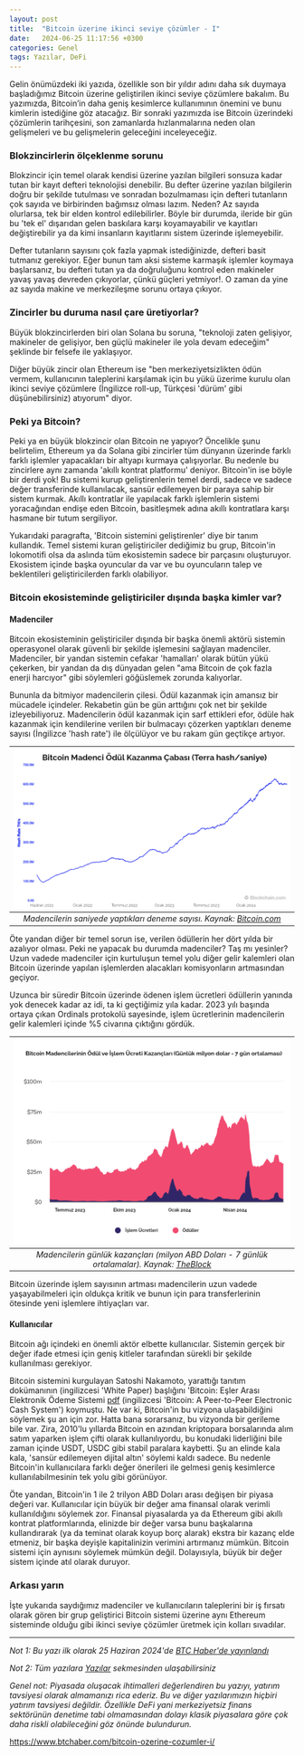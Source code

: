 ```yaml
---
layout: post
title:  "Bitcoin üzerine ikinci seviye çözümler - I"
date:   2024-06-25 11:17:56 +0300
categories: Genel
tags: Yazılar, DeFi
---
```


Gelin önümüzdeki iki yazıda, özellikle son bir yıldır adını daha sık duymaya başladığımız Bitcoin üzerine geliştirilen ikinci seviye çözümlere bakalım. Bu yazımızda, Bitcoin’in daha geniş kesimlerce kullanımının önemini ve bunu kimlerin istediğine göz atacağız. Bir sonraki yazımızda ise Bitcoin üzerindeki çözümlerin tarihçesini, son zamanlarda hızlanmalarına neden olan gelişmeleri ve bu gelişmelerin geleceğini inceleyeceğiz.

### Blokzincirlerin ölçeklenme sorunu
Blokzincir için temel olarak kendisi üzerine yazılan bilgileri sonsuza kadar tutan bir kayıt defteri teknolojisi denebilir. Bu defter üzerine yazılan bilgilerin doğru bir şekilde tutulması ve sonradan bozulmaması için defteri tutanların çok sayıda ve birbirinden bağımsız olması lazım. Neden? Az sayıda olurlarsa, tek bir elden kontrol edilebilirler. Böyle bir durumda, ileride bir gün bu 'tek el' dışarıdan gelen baskılara karşı koyamayabilir ve kayıtları değiştirebilir ya da kimi insanların kayıtlarını sistem üzerinde işlemeyebilir. 

Defter tutanların sayısını çok fazla yapmak istediğinizde, defteri basit tutmanız gerekiyor. Eğer bunun tam aksi sisteme karmaşık işlemler koymaya başlarsanız, bu defteri tutan ya da doğruluğunu kontrol eden makineler yavaş yavaş devreden çıkıyorlar, çünkü güçleri yetmiyor!. O zaman da yine az sayıda makine ve merkezileşme sorunu ortaya çıkıyor. 

### Zincirler bu duruma nasıl çare üretiyorlar?

Büyük blokzincirlerden biri olan Solana bu soruna, "teknoloji zaten gelişiyor, makineler de gelişiyor, ben güçlü makineler ile yola devam edeceğim" şeklinde bir felsefe ile yaklaşıyor. 

Diğer büyük zincir olan Ethereum ise "ben merkeziyetsizlikten ödün vermem, kullanıcının taleplerini karşılamak için bu yükü üzerime kurulu olan ikinci seviye çözümlere (İngilizce roll-up, Türkçesi 'dürüm' gibi düşünebilirsiniz) atıyorum" diyor. 

### Peki ya Bitcoin?

Peki ya en büyük blokzincir olan Bitcoin ne yapıyor? Öncelikle şunu belirtelim, Ethereum ya da Solana gibi zincirler tüm dünyanın üzerinde farklı farklı işlemler yapacakları bir altyapı kurmaya çalışıyorlar. Bu nedenle bu zincirlere aynı zamanda 'akıllı kontrat platformu' deniyor. Bitcoin'in ise böyle bir derdi yok! Bu sistemi kurup geliştirenlerin temel derdi, sadece ve sadece değer transferinde kullanılacak, sansür edilemeyen bir paraya sahip bir sistem kurmak. Akıllı kontratlar ile yapılacak farklı işlemlerin sistemi yoracağından endişe eden Bitcoin, basitleşmek adına akıllı kontratlara karşı hasmane bir tutum sergiliyor. 

Yukarıdaki paragrafta, 'Bitcoin sistemini geliştirenler' diye bir tanım kullandık. Temel sistemi kuran geliştiriciler dediğimiz bu grup, Bitcoin'in lokomotifi olsa da aslında tüm ekosistemin sadece bir parçasını oluşturuyor. Ekosistem içinde başka oyuncular da var ve bu oyuncuların talep ve beklentileri geliştiricilerden farklı olabiliyor. 

### Bitcoin ekosisteminde geliştiriciler dışında başka kimler var?

#### Madenciler
Bitcoin ekosisteminin geliştiriciler dışında bir başka önemli aktörü sistemin operasyonel olarak güvenli bir şekilde işlemesini sağlayan madenciler. Madenciler, bir yandan sistemin cefakar 'hamalları' olarak bütün yükü çekerken, bir yandan da dış dünyadan gelen "ama Bitcoin de çok fazla enerji harcıyor" gibi söylemleri göğüslemek zorunda kalıyorlar. 

Bununla da bitmiyor madencilerin çilesi. Ödül kazanmak için amansız bir mücadele içindeler. Rekabetin gün be gün arttığını çok net bir şekilde izleyebiliyoruz. Madencilerin ödül kazanmak için sarf ettikleri efor, ödüle hak kazanmak için kendilerine verilen bir bulmacayı çözerken yaptıkları deneme sayısı (İngilizce 'hash rate') ile ölçülüyor ve bu rakam gün geçtikçe artıyor. 

| ![hash-rate](/assets/hash-rate.png)|
|:--:| 
| *Madencilerin saniyede yaptıkları deneme sayısı. Kaynak:  [Bitcoin.com](https://www.blockchain.com/explorer/charts/hash-rate)*|

Öte yandan diğer bir temel sorun ise, verilen ödüllerin her dört yılda bir azalıyor olması. Peki ne yapacak bu durumda madenciler? Taş mı yesinler? Uzun vadede madenciler için kurtuluşun temel yolu diğer gelir kalemleri olan Bitcoin üzerinde yapılan işlemlerden alacakları komisyonların artmasından geçiyor. 

Uzunca bir süredir Bitcoin üzerinde ödenen işlem ücretleri ödüllerin yanında yok denecek kadar az idi, ta ki geçtiğimiz yıla kadar. 2023 yılı başında ortaya çıkan Ordinals protokolü sayesinde, işlem ücretlerinin madencilerin gelir kalemleri içinde %5 civarına çıktığını gördük. 

| ![hash-rate](/assets/bitcoin-madenci-odulleri.png)|
|:--:| 
| *Madencilerin günlük kazançları (milyon ABD Doları - 7 günlük ortalamalar). Kaynak:  [TheBlock](https://www.theblock.co/data/on-chain-metrics/bitcoin)*|

Bitcoin üzerinde işlem sayısının artması madencilerin uzun vadede yaşayabilmeleri için oldukça kritik ve bunun için para transferlerinin ötesinde yeni işlemlere ihtiyaçları var. 

#### Kullanıcılar
Bitcoin ağı içindeki en önemli aktör elbette kullanıcılar. Sistemin gerçek bir değer ifade etmesi için geniş kitleler tarafından sürekli bir şekilde kullanılması gerekiyor. 

Bitcoin sistemini kurgulayan Satoshi Nakamoto, yarattığı tanıtım dokümanının (ingilizcesi 'White Paper) başlığını 'Bitcoin: Eşler Arası Elektronik Ödeme Sistemi [pdf](https://bitcoin.org/files/bitcoin-paper/bitcoin_tr.pdf) (ingilizcesi 'Bitcoin: A Peer-to-Peer Electronic Cash System') koymuştu. Ne var ki, Bitcoin'in bu vizyona ulaşabildiğini söylemek şu an için zor. Hatta bana sorarsanız, bu vizyonda bir gerileme bile var. Zira, 2010'lu yıllarda Bitcoin en azından kriptopara borsalarında alım satım yaparken işlem çifti olarak kullanılıyordu, bu konudaki liderliğini bile zaman içinde USDT, USDC gibi stabil paralara kaybetti. Şu an elinde kala kala, 'sansür edilemeyen dijital altın' söylemi kaldı sadece. Bu nedenle Bitcoin'in kullanıcılara farklı değer önerileri ile gelmesi geniş kesimlerce kullanılabilmesinin tek yolu gibi görünüyor.  

Öte yandan, Bitcoin'in 1 ile 2 trilyon ABD Doları arası değişen bir piyasa değeri var.  Kullanıcılar için büyük bir değer ama finansal olarak verimli kullanıldığını söylemek zor. Finansal piyasalarda ya da Ethereum gibi akıllı kontrat platformlarında, elinizde bir değer varsa bunu başkalarına kullandırarak (ya da teminat olarak koyup borç alarak) ekstra bir kazanç elde etmeniz, bir başka deyişle kapitalinizin verimini artırmanız mümkün. Bitcoin sistemi için aynısını söylemek mümkün değil. Dolayısıyla, büyük bir değer sistem içinde atıl olarak duruyor. 

### Arkası yarın

İşte yukarıda saydığımız madenciler ve kullanıcıların taleplerini bir iş fırsatı olarak gören bir grup geliştirici Bitcoin sistemi üzerine aynı Ethereum sisteminde olduğu gibi ikinci seviye çözümler üretmek için kolları sıvadılar. 

---

*Not 1: Bu yazı ilk olarak 25 Haziran 2024'de [BTC Haber'de yayınlandı](https://www.btchaber.com/bitcoin-ozerine-cozumler-i/)*

*Not 2: Tüm yazılara [Yazılar](/articles/) sekmesinden ulaşabilirsiniz*

*Genel not: Piyasada oluşacak ihtimalleri değerlendiren bu yazıyı, yatırım tavsiyesi olarak almamanızı rica ederiz. Bu ve diğer yazılarımızın hiçbiri yatırım tavsiyesi değildir. Özellikle DeFi yani merkeziyetsiz finans sektörünün denetime tabi olmamasından dolayı klasik piyasalara göre çok daha riskli olabileceğini göz önünde bulundurun.*



https://www.btchaber.com/bitcoin-ozerine-cozumler-i/
